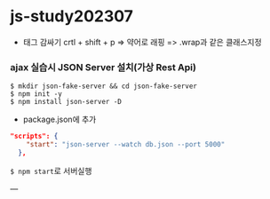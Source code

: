 # js-study202307

- 태그 감싸기 crtl + shift + p    => 약어로 래핑 => .wrap과 같은 클래스지정


### ajax 실습시 JSON Server 설치(가상 Rest Api)
```shell script
$ mkdir json-fake-server && cd json-fake-server
$ npm init -y
$ npm install json-server -D
```

- package.json에 추가
```json
"scripts": {
    "start": "json-server --watch db.json --port 5000"    
  },
```
`$ npm start`로 서버실행

—